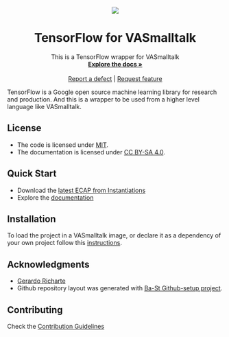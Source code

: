 <p align="center"><img src="assets/logos/128x128.png">
 <h1 align="center">TensorFlow for VASmalltalk</h1>
  <p align="center">
    This is a TensorFlow wrapper for VASmalltalk
    <br>
    <a href="docs/"><strong>Explore the docs »</strong></a>
    <br>
    <br>
    <a href="https://github.com/vasmalltalk/tensorflow-vast/issues/new?labels=Type%3A+Defect">Report a defect</a>
    |
    <a href="https://github.com/vasmalltalk/tensorflow-vast/issues/new?labels=Type%3A+Feature">Request feature</a>
  </p>
</p>

TensorFlow is a Google open source machine learning library for research and production. And this is a wrapper to be used from a higher level language like VASmalltalk.

## License
- The code is licensed under [MIT](LICENSE).
- The documentation is licensed under [CC BY-SA 4.0](http://creativecommons.org/licenses/by-sa/4.0/).

## Quick Start

- Download the [latest ECAP from Instantiations](https://www.instantiations.com/ecap/)
- Explore the [documentation](docs/)


## Installation

To load the project in a VASmalltalk image, or declare it as a dependency of your own project follow this [instructions](docs/Installation.md).


## Acknowledgments

- [Gerardo Richarte](https://github.com/gerasdf)
- Github repository layout was generated with [Ba-St Github-setup project](https://github.com/ba-st/GitHub-setup).

## Contributing

Check the [Contribution Guidelines](CONTRIBUTING.md)
